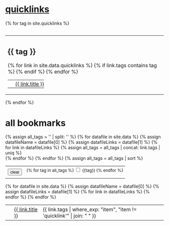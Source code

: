<link rel="icon" type="image/svg+xml" sizes="any" href="assets/favicons/favicon.svg">

<script>{% include filterTable.js %}</script>
<script>{% include uncheckTags.js %}</script>
<script>window.addEventListener('load', filterTable, false);</script>

# [quicklinks](#quicklinks)

{% for tag in site.quicklinks %}
  <table style="display:inline-block; border:0;"><tr><td style="border:0;">
  <h2>{{ tag }}</h2>
  <table style="border:0;">
  {% for link in site.data.quicklinks %}
    {% if link.tags contains tag %}
      <tr>
        <td style="border:0;padding:4px;">
          <img src="https://www.google.com/s2/favicons?domain_url={{ link.href }}" style="all:unset;width:16px;height:16px;margin:0;vertical-align:middle;"/>
        </td>
        <td style="border:0;padding:0px;">
          <a href="{{ link.href }}" style="vertical-align:middle;">{{ link.title }}</a>
        </td>
      </tr>   
    {% endif %}
  {% endfor %}
  </table>
  </td></tr></table>
{% endfor %}
<p style="clear: left;"></p>

# all bookmarks

{% assign all_tags = '' | split: '' %}
{% for datafile in site.data %}
  {% assign datafileName = datafile[0] %}
  {% assign datafileLinks = datafile[1] %}
  {% for link in datafileLinks %}
    {% assign all_tags = all_tags | concat: link.tags | uniq %}  
  {% endfor %}
{% endfor %}
{% assign all_tags = all_tags | sort %}


<table style="border:0;"><tr><td style="border:0;">
<button name="clear" onclick="uncheckTags()">clear</button>
</td><td style="font-size:smaller;border:0;">
<form id="tagFilterForm">
{% for tag in all_tags %}
  <label>
    <input type="checkbox" name="cb-{{ tag }}" value="{{ tag }}" onchange="filterTable()">
    <span>{{tag}}</span>
  </label>
{% endfor %}
</form>
</td></tr></table>

<table id="allBookmarksTable" style="border:0;">
{% for datafile in site.data %}
  {% assign datafileName = datafile[0] %}
  {% assign datafileLinks = datafile[1] %}
  {% for link in datafileLinks %}
    <tr>
      <td style="border:0;padding:4px;">
        <img src="https://www.google.com/s2/favicons?domain_url={{ link.href }}" style="all:unset;width:16px;height:16px;margin:0;vertical-align:middle;"/>
      </td>
      <td style="border:0;padding:4px;">
        <a href="{{ link.href }}" style="vertical-align:middle;">{{ link.title }}</a>
      </td>
      <td style="border:0;padding:4px;">
        {{ link.tags | where_exp: "item", "item != 'quicklink'" | join: " " }}
      </td>
    </tr>   
  {% endfor %}
{% endfor %}
</table>
